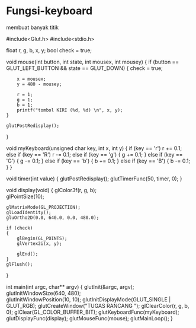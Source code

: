 # Fungsi-keyboard
membuat banyak titik

#include<Glut.h> 
#include<stdio.h>

float r, g, b, x, y;
bool check = true;

void mouse(int button, int state, int mousex, int mousey)
{
	if (button == GLUT_LEFT_BUTTON && state == GLUT_DOWN)
	{
		check = true;

		x = mousex;
		y = 480 - mousey;

		r = 1;
		g = 1;
		b = 1;
		printf("tombol KIRI (%d, %d) \n", x, y);
	}

	glutPostRedisplay();
}

void myKeyboard(unsigned char key, int x, int y) {
	if (key == 'r')
		r += 0.1;
	else if (key == 'R')
		r -= 0.1;
	else if (key == 'g') {
		g += 0.1;
	}
	else if (key == 'G') {
		g -= 0.1;
	}
	else if (key == 'b') {
		b += 0.1;
	}
	else if (key == 'B') {
		b -= 0.1;
	}
}

void timer(int value) {
	glutPostRedisplay();
	glutTimerFunc(50, timer, 0);
}



void display(void)
{
	glColor3f(r, g, b);  
	glPointSize(10); 

	glMatrixMode(GL_PROJECTION);
	glLoadIdentity();
	gluOrtho2D(0.0, 640.0, 0.0, 480.0);

	if (check)
	{
		glBegin(GL_POINTS); 
		glVertex2i(x, y);   

		glEnd();
	}
	glFlush();     
}

int main(int argc, char** argv)
{
	glutInit(&argc, argv);
	glutInitWindowSize(640, 480);  
	glutInitWindowPosition(10, 10);
	glutInitDisplayMode(GLUT_SINGLE | GLUT_RGB);
	glutCreateWindow("TUGAS RANCANG ");
	glClearColor(r, g, b, 0); 
	glClear(GL_COLOR_BUFFER_BIT);
	glutKeyboardFunc(myKeyboard);
	glutDisplayFunc(display);
	glutMouseFunc(mouse);
	glutMainLoop();
}
